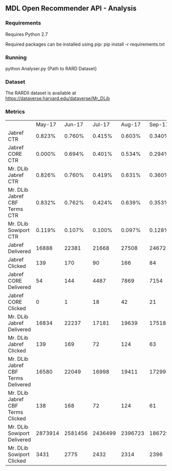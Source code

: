 ## MDL Open Recommender API - Analysis

### Requirements

Requires Python 2.7

Required packages can be installed using pip:
pip install -r requirements.txt

### Running

python Analyser.py {Path to RARD Dataset}

### Dataset

The RARDII dataset is available at https://dataverse.harvard.edu/dataverse/Mr_DLib

### Metrics

|                                     |         |         |         |         |         |         |         |         |         |        |         | 
|-------------------------------------|---------|---------|---------|---------|---------|---------|---------|---------|---------|--------|---------| 
|  | May-17                              | Jun-17  | Jul-17  | Aug-17  | Sep-17  | Oct-17  | Nov-17  | Dec-17  | Jan-18  | Feb-18  | Mar-18 |         | 
| Jabref CTR                          | 0.823%  | 0.760%  | 0.415%  | 0.603%  | 0.340%  | 0.240%  | 0.163%  | 0.179%  | 0.159%  | 0.201% | 0.171%  | 
| Jabref CORE CTR                     | 0.000%  | 0.694%  | 0.401%  | 0.534%  | 0.294%  | 0.278%  | 0.192%  | 0.221%  | 0.208%  | 0.165% | 0.177%  | 
| Mr. DLib Jabref CTR                 | 0.826%  | 0.760%  | 0.419%  | 0.631%  | 0.360%  | 0.222%  | 0.152%  | 0.163%  | 0.139%  | 0.214% | 0.168%  | 
| Mr. DLib Jabref CBF Terms CTR       | 0.832%  | 0.762%  | 0.424%  | 0.639%  | 0.353%  | 0.220%  | 0.150%  | 0.162%  | 0.139%  | 0.214% | 0.168%  | 
| Mr. DLib Sowiport CTR               | 0.119%  | 0.107%  | 0.100%  | 0.097%  | 0.128%  | 0.147%  | 0.139%  | 0.110%  | 0.065%  | 0.024% | 0.013%  | 
| Jabref Delivered                    | 16888   | 22381   | 21668   | 27508   | 24672   | 130581  | 141880  | 125137  | 172798  | 143896 | 159996  | 
| Jabref Clicked                      | 139     | 170     | 90      | 166     | 84      | 313     | 231     | 224     | 275     | 289    | 273     | 
| Jabref CORE Delivered               | 54      | 144     | 4487    | 7869    | 7154    | 40240   | 38466   | 33988   | 49456   | 38763  | 40637   | 
| Jabref CORE Clicked                 | 0       | 1       | 18      | 42      | 21      | 112     | 74      | 75      | 103     | 64     | 72      | 
| Mr. DLib Jabref Delivered           | 16834   | 22237   | 17181   | 19639   | 17518   | 90341   | 103414  | 91149   | 123342  | 105133 | 119359  | 
| Mr. DLib Jabref Clicked             | 139     | 169     | 72      | 124     | 63      | 201     | 157     | 149     | 172     | 225    | 201     | 
| Mr. DLib Jabref CBF Terms Delivered | 16580   | 22049   | 16998   | 19411   | 17299   | 87747   | 100810  | 88710   | 120558  | 102587 | 116344  | 
| Mr. DLib Jabref CBF Terms Clicked   | 138     | 168     | 72      | 124     | 61      | 193     | 151     | 144     | 168     | 220    | 195     | 
| Mr. DLib Sowiport Delivered         | 2873914 | 2581456 | 2436499 | 2396723 | 1867298 | 2236312 | 2676688 | 2375750 | 3423862 | 941498 | 1686766 | 
| Mr. DLib Sowiport Clicked           | 3431    | 2775    | 2432    | 2314    | 2396    | 3286    | 3718    | 2607    | 2219    | 223    | 211     | 
